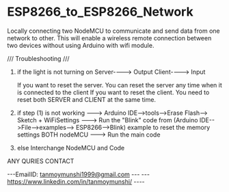 # ESP8266_to_ESP8266_Network
Locally connecting two NodeMCU to communicate and send data from one network to other. This will enable a wireless remote connection between two devices without using Arduino with wifi module. 



///  Troubleshooting ///

1) if the light is not turning on 
   Server----> Output
   Client----> Input

    If you want to reset the server. You can reset the server any time when it is connected to the client
    If you want to reset the client. You need to reset both SERVER and CLIENT at the same time. 

2) if step (1) is not working
    ---> Arduino IDE-->tools-->Erase Flash--> Sketch + WiFiSettings
    ---> Run the "Blink" code from (Arduino IDE-->File-->examples--> ESP8266-->Blink) example to reset the memory settings BOTH nodeMCU
    ---> Run the main code

3) else Interchange NodeMCU and Code

ANY QURIES CONTACT

---EmailID: tanmoymunshi1999@gmail.com ---
---https://www.linkedin.com/in/tanmoymunshi/ ----

